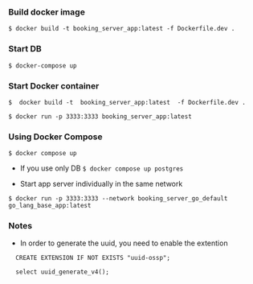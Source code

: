 ### Build docker image
`
  $ docker build -t booking_server_app:latest -f Dockerfile.dev .
`

### Start DB
`
  $ docker-compose up
`

### Start Docker container
`
  $  docker build -t  booking_server_app:latest  -f Dockerfile.dev .
`


`
  $ docker run -p 3333:3333 booking_server_app:latest
`

### Using Docker Compose

`
  $ docker compose up
`

* If you use only DB
`
  $ docker compose up postgres
`

* Start app server individually in the same network

`
  $ docker run -p 3333:3333 --network booking_server_go_default go_lang_base_app:latest
`

### Notes
* In order to generate the uuid, you need to enable the extention
```
  CREATE EXTENSION IF NOT EXISTS "uuid-ossp";

  select uuid_generate_v4();
```